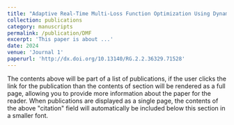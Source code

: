 ```yaml
---
title: "Adaptive Real-Time Multi-Loss Function Optimization Using Dynamic Memory Fusion Framework: A Case Study on Breast Cancer Segmentation"
collection: publications
category: manuscripts
permalink: /publication/DMF
excerpt: 'This paper is about ...'
date: 2024
venue: 'Journal 1'
paperurl: 'http://dx.doi.org/10.13140/RG.2.2.36329.71528'
---
```


The contents above will be part of a list of publications, if the user clicks the link for the publication than the contents of section will be rendered as a full page, allowing you to provide more information about the paper for the reader. When publications are displayed as a single page, the contents of the above "citation" field will automatically be included below this section in a smaller font.
